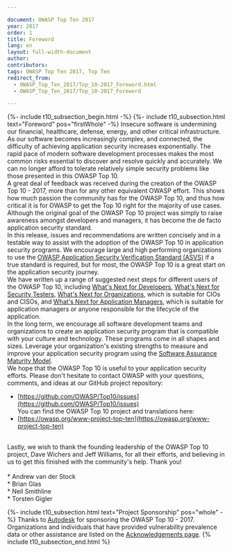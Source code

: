 ```yaml
---

document: OWASP Top Ten 2017
year: 2017
order: 1
title: Foreword
lang: en
layout: full-width-document
author:
contributors:
tags: OWASP Top Ten 2017, Top Ten
redirect_from:
  - OWASP_Top_Ten_2017/Top_10-2017_Foreword.html
  - OWASP_Top_Ten_2017/Top_10-2017_Foreword

---
```


{%- include t10_subsection_begin.html -%}
{%- include t10_subsection.html text="Foreword" pos="firstWhole" -%}
Insecure software is undermining our financial, healthcare, defense, energy, and other critical infrastructure. As our software becomes increasingly complex, and connected, the difficulty of achieving application security increases exponentially. The rapid pace of modern software development processes makes the most common risks essential to discover and resolve quickly and accurately. We can no longer afford to tolerate relatively simple security problems like those presented in this OWASP Top 10.
<br>
A great deal of feedback was received during the creation of the OWASP Top 10 - 2017, more than for any other equivalent OWASP effort. This shows how much passion the community has for the OWASP Top 10, and thus how critical it is for OWASP to get the Top 10 right for the majority of use cases.
<br>
Although the original goal of the OWASP Top 10 project was simply to raise awareness amongst developers and managers, it has become the de facto application security standard.
<br>
In this release, issues and recommendations are written concisely and in a testable way to assist with the adoption of the OWASP Top 10 in application security programs. We encourage large and high performing organizations to use the [OWASP Application Security Verification Standard (ASVS)](/www-project-application-security-verification-standard) if a true standard is required, but for most, the OWASP Top 10 is a great start on the application security journey.
<br>
We have written up a range of suggested next steps for different users of the OWASP Top 10, including [What's Next for Developers](Top_10-2017_What%2527s_Next_for_Developers), [What's Next for Security Testers](Top_10-2017_What%2527s_Next_for_Security_Testers), [What's Next for Organizations](Top_10-2017_What%2527s_Next_for_Organizations), which is suitable for CIOs and CISOs, and [What's Next for Application Managers](Top_10-2017_What%2527s_Next_for_Application_Managers), which is suitable for application managers or anyone responsible for the lifecycle of the application.
<br>
In the long term, we encourage all software development teams and organizations to create an application security program that is compatible with your culture and technology. These programs come in all shapes and sizes. Leverage your organization's existing strengths to measure and improve your application security program using the [Software Assurance Maturity Model](/www-project-samm).
<br>
We hope that the OWASP Top 10 is useful to your application security efforts. Please don't hesitate to contact OWASP with your questions, comments, and ideas at our GitHub project repository:<br>
* [https://github.com/OWASP/Top10/issues](https://github.com/OWASP/Top10/issues)<br>
You can find the OWASP Top 10 project and translations here:<br>
* [https://owasp.org/www-project-top-ten](https://owasp.org/www-project-top-ten)<br>
<br>
Lastly, we wish to thank the founding leadership of the OWASP Top 10 project, Dave Wichers and Jeff Williams, for all their efforts, and believing in us to get this finished with the community's help. Thank you!
<br>
<br>
* Andrew van der Stock<br>
* Brian Glas<br>
* Neil Smithline<br>
* Torsten Gigler

{%- include t10_subsection.html text="Project Sponsorship" pos="whole" -%}
Thanks to [Autodesk](https://www.autodesk.com/) for sponsoring the OWASP Top 10 - 2017.
<br>
Organizations and individuals that have provided vulnerability prevalence data or other assistance are listed on the [Acknowledgements page](Top_10-2017_Acknowledgements).
{% include t10_subsection_end.html %}
